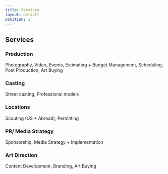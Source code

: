 ```yaml
---
title: Services
layout: default
position: 1
---
```


## Services

### Production

Photography, Video, Events, Estimating \+ Budget Management, Scheduling, Post Production, Art Buying

### Casting

Street casting, Professional models

### Locations
Scouting (US \+ Abroad), Permitting

### PR/ Media Strategy

Sponsorship, Media Strategy \+ Implementation

### Art Direction

Content Development, Branding, Art Buying
